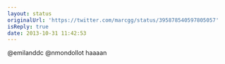```yaml
---
layout: status
originalUrl: 'https://twitter.com/marcgg/status/395878540597805057'
isReply: true
date: 2013-10-31 11:42:53
---
```


@emilanddc @nmondollot haaaan
